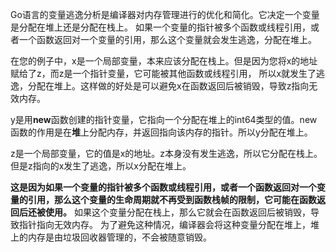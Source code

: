 Go语言的变量逃逸分析是编译器对内存管理进行的优化和简化。它决定一个变量是分配在堆上还是分配在栈上。
如果一个变量的指针被多个函数或线程引用，或者一个函数返回对一个变量的引用，那么这个变量就会发生逃逸，分配在堆上。

在您的例子中，x是一个局部变量，本来应该分配在栈上。但是因为您将x的地址赋给了z，而z是一个指针变量，它可能被其他函数或线程引用，
所以x就发生了逃逸，分配在堆上。这样做的好处是可以避免x在函数返回后被销毁，导致z指向无效内存。

y是用**new**函数创建的指针变量，它指向一个分配在堆上的int64类型的值。new函数的作用是在**堆**上分配内存，并返回指向该内存的指针。所以y分配在堆上。

z是一个局部变量，它的值是x的地址。z本身没有发生逃逸，所以它分配在栈上。但是z指向的x发生了逃逸，所以x分配在堆上。

**这是因为如果一个变量的指针被多个函数或线程引用，或者一个函数返回对一个变量的引用，那么这个变量的生命周期就不再受到函数栈帧的限制，它可能在函数返回后还被使用。** 如果这个变量分配在栈上，那么它就会在函数返回后被销毁，导致指针指向无效内存。
为了避免这种情况，编译器会将这种变量分配在堆上，堆上的内存是由垃圾回收器管理的，不会被随意销毁。
